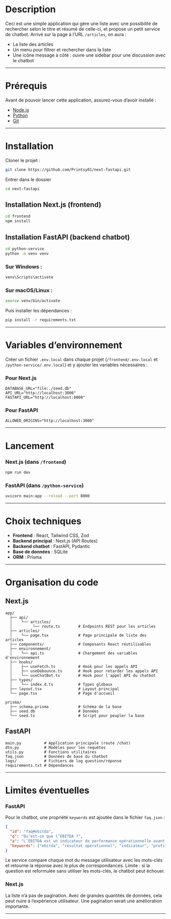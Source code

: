 # Description

Ceci est une simple application qui gère une liste avec une possibilité de rechercher selon le titre et résumé de celle-ci, et propose un petit service de chatbot.
Arrivé sur la page à l’URL `/articles`, on aura :

* La liste des articles
* Un menu pour filtrer et rechercher dans la liste
* Une icône message à côté : ouvre une sidebar pour une discussion avec le chatbot

---

# Prérequis

Avant de pouvoir lancer cette application, assurez-vous d’avoir installé :

* [Node.js](https://nodejs.org)
* [Python](https://www.python.org)
* [Git](https://git-scm.com)

---

# Installation

Cloner le projet :

```bash
git clone https://github.com/Printsy01/next-fastapi.git
```

Entrer dans le dossier
```bash
cd next-fastapi
```

## Installation Next.js (frontend)

```bash
cd frontend
npm install
```

## Installation FastAPI (backend chatbot)

```bash
cd python-service
python -m venv venv
```

### Sur Windows :

```bash
venv\Scripts\activate
```

### Sur macOS/Linux :

```bash
source venv/bin/activate
```

Puis installer les dépendances :

```bash
pip install -r requirements.txt
```

---

# Variables d’environnement

Créer un fichier `.env.local` dans chaque projet (`/frontend/.env.local` et `/python-service/.env.local`) et y ajouter les variables nécessaires :

### Pour Next.js

```env
DATABASE_URL="file:./seed.db"
API_URL="http://localhost:3000"
FASTAPI_URL="http://localhost:8000"
```

### Pour FastAPI

```env
ALLOWED_ORIGINS="http://localhost:3000"
```

---

# Lancement

### Next.js (dans `/frontend`)

```bash
npm run dev
```

### FastAPI (dans `/python-service`)

```bash
uvicorn main:app --reload --port 8000
```

---

# Choix techniques

* **Frontend** : React, Tailwind CSS, Zod
* **Backend principal** : Next.js (API Routes)
* **Backend chatbot** : FastAPI, Pydantic
* **Base de données** : SQLite
* **ORM** : Prisma

---

# Organisation du code

## Next.js

```
app/
  ├── api/
  │    └── articles/
  │         └── route.ts        # Endpoints REST pour les articles
  ├── articles/
  │    └── page.tsx             # Page principale de liste des articles
  ├── components/               # Composants React réutilisables
  ├── environnement/
  │    └── api.ts               # Chargement des variables d'environnement
  ├── hooks/
  │    ├── useFetch.ts          # Hook pour les appels API
  │    ├── useDebounce.ts       # Hook pour retarder les appels API
  │    └── useChatBot.ts        # Hook pour l'appel API du chatbot
  ├── types/
  │    └── index.d.ts           # Types globaux
  ├── layout.tsx                # Layout principal
  └── page.tsx                  # Page d'accueil

prisma/
  ├── schema.prisma             # Schéma de la base
  ├── seed.db                   # Données
  └── seed.ts                   # Script pour peupler la base
```

## FastAPI

```
main.py          # Application principale (route /chat)
dto.py           # Modèles pour les requêtes
utils.py         # Fonctions utilitaires
faq.json         # Données de base du chatbot
logs/            # Fichiers de log question/réponse
requirements.txt # Dépendances
```

---

# Limites éventuelles

### FastAPI

Pour le chatbot, une propriété `keywords` est ajoutée dans le fichier `faq.json` :

```json
{
  "id": "faq#ebitda",
  "q": "Qu’est-ce que l’EBITDA ?",
  "a": "L’EBITDA est un indicateur de performance opérationnelle avant intérêts, impôts, dépréciations et amortissements.",
  "keywords": ["ebitda", "résultat opérationnel", "indicateur", "profitabilité"]
}
```

Le service compare chaque mot du message utilisateur avec les mots-clés et retourne la réponse avec le plus de correspondances.
Limite : si la question est reformulée sans utiliser les mots-clés, le chatbot peut échouer.

### Next.js

La liste n’a pas de pagination. Avec de grandes quantités de données, cela peut nuire à l’expérience utilisateur. Une pagination serait une amélioration importante.

---
